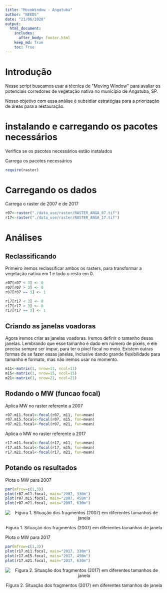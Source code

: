 ```yaml
---
title: "MoveWindow - Angatuba"
author: "NEEDS"
date: "21/06/2020"
output: 
  html_document:
    includes:
      after_body: footer.html
    keep_md: True
    toc: True
---
```


# Introdução

Nesse script buscamos usar a técnica de "Moving Window" para avaliar os potenciais corredores de vegetação nativa no município de Angatuba, SP. 

Nosso objetivo com essa análise é subsidiar estratégias para a priorização de áreas para a restauração.

# instalando e carregando os pacotes necessários

Verifica se os pacotes necessários estão instalados


Carrega os pacotes necessários 

```r
require(raster)
```

# Carregando os dados

Carrega o raster de 2007 e de 2017

```r
r07<-raster("./data_use/raster/RASTER_ANGA_07.tif")
r17<-raster("./data_use/raster/RASTER_ANGA_17.tif")
```

# Análises

## Reclassificando
Primeiro iremos reclassificar ambos os rasters, para transformar a vegetação nativa em 1 e todo o resto em 0.

```r
r07[r07 < 3] <- 0
r07[r07 > 3] <- 0
r07[r07 == 3] <- 1

r17[r17 < 3] <- 0
r17[r17 > 3] <- 0
r17[r17 == 3] <- 1
```


## Criando as janelas voadoras

Agora iremos criar as janelas voadoras. Iremos definir o tamanho desas janelas. Lembrando que esse tamanho é dado em número de pixels, e ele precisa sempre ser impar, para ter o pixel focal no meio. Existem outras formas de se fazer essas janelas, inclusive dando grande flexibilidade para tamanho e formato, mas não iremos usar no momento.


```r
m11<-matrix(1, nrow=11, ncol=11)
m15<-matrix(1, nrow=15, ncol=15)
m21<-matrix(1, nrow=21, ncol=21)
```

## Rodando o MW (funcao focal)
Aplica MW no raster referente a 2007

```r
r07.m11.focal<-focal(r07, m11, fun=mean)
r07.m15.focal<-focal(r07, m15, fun=mean)
r07.m21.focal<-focal(r07, m21, fun=mean)
```

Aplica o MW no raster referente a 2017

```r
r17.m11.focal<-focal(r17, m11, fun=mean)
r17.m15.focal<-focal(r17, m15, fun=mean)
r17.m21.focal<-focal(r17, m21, fun=mean)
```

## Potando os resultados

Plota o MW para 2007

```r
par(mfrow=c(1,3))
plot(r07.m11.focal, main="2007, 330m")
plot(r07.m15.focal, main="2007, 450m")
plot(r07.m21.focal, main="2007, 630m")
```

<div class="figure" style="text-align: center">
<img src="MW_FF_ANGA_files/figure-html/unnamed-chunk-8-1.png" alt=" Figura 1. Situação dos fragmentos (2007) em diferentes tamanhos de janela"  />
<p class="caption"> Figura 1. Situação dos fragmentos (2007) em diferentes tamanhos de janela</p>
</div>

Plota o MW para 2017

```r
par(mfrow=c(1,3))
plot(r17.m11.focal, main="2017, 330m")
plot(r17.m15.focal, main="2017, 450m")
plot(r17.m21.focal, main="2017, 630m")
```

<div class="figure" style="text-align: center">
<img src="MW_FF_ANGA_files/figure-html/unnamed-chunk-9-1.png" alt=" Figura 2. Situação dos fragmentos (2017) em diferentes tamanhos de janela"  />
<p class="caption"> Figura 2. Situação dos fragmentos (2017) em diferentes tamanhos de janela</p>
</div>
